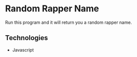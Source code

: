 # Random Rapper Name
Run this program and it will return you a random rapper name. 

## Technologies
- Javascript